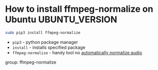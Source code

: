 # How to install ffmpeg-normalize on Ubuntu UBUNTU_VERSION

```bash
sudo pip3 install ffmpeg-normalize
```

- `pip3` - python package manager
- `install` - installs specified package
- `ffmpeg-normalize` - handy tool no [automatically normalize audio](https://github.com/slhck/ffmpeg-normalize)

group: ffmpeg-normalize



